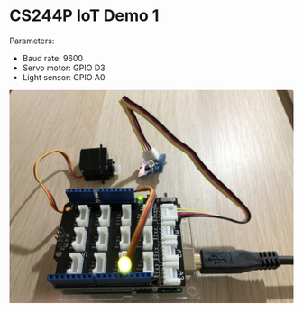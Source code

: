 # CS244P IoT Demo 1

Parameters:

* Baud rate: 9600
* Servo motor: GPIO D3
* Light sensor: GPIO A0

![light_sensor_servo](./light_servo.jpg)